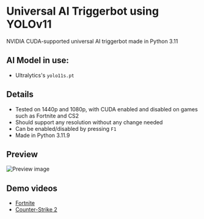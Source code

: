 # Universal AI Triggerbot using YOLOv11

NVIDIA CUDA-supported universal AI triggerbot made in Python 3.11

## AI Model in use:
- Ultralytics's `yolo11s.pt`

## Details
- Tested on 1440p and 1080p, with CUDA enabled and disabled on games such as Fortnite and CS2
- Should support any resolution without any change needed
- Can be enabled/disabled by pressing `F1`
- Made in Python 3.11.9

## Preview
![Preview image](https://i.ibb.co/BZZGV6t/Screenshot-2024-10-28-144819.png)

## Demo videos
- [Fortnite](https://www.youtube.com/watch?v=SEn01lV4EcI)
- [Counter-Strike 2](https://www.youtube.com/watch?v=uSvbro6nXyc)